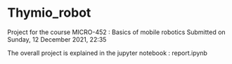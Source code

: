 # Thymio_robot
Project for the course MICRO-452 : Basics of mobile robotics
Submitted on Sunday, 12 December 2021, 22:35

The overall project is explained in the jupyter notebook : report.ipynb
